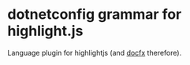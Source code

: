 # dotnetconfig grammar for highlight.js

Language plugin for highlightjs (and [docfx](https://dotnet.github.io/docfx/spec/docfx_flavored_markdown.html#code-snippet) therefore).

